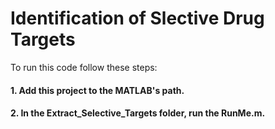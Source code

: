 # Identification of Slective Drug Targets
To run this code follow these steps:
#### 1. Add this project to the MATLAB's path.
#### 2. In the Extract_Selective_Targets folder, run the RunMe.m.

